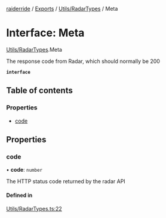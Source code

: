 [raiderride](../README.md) / [Exports](../modules.md) / [Utils/RadarTypes](../modules/Utils_RadarTypes.md) / Meta

# Interface: Meta

[Utils/RadarTypes](../modules/Utils_RadarTypes.md).Meta

The response code from Radar, which should normally be 200

**`interface`**

## Table of contents

### Properties

- [code](Utils_RadarTypes.Meta.md#code)

## Properties

### code

• **code**: `number`

The HTTP status code returned by the radar API

#### Defined in

[Utils/RadarTypes.ts:22](https://github.com/jaxcksn/raiderride-FUBU/blob/3080884/src/Utils/RadarTypes.ts#L22)
